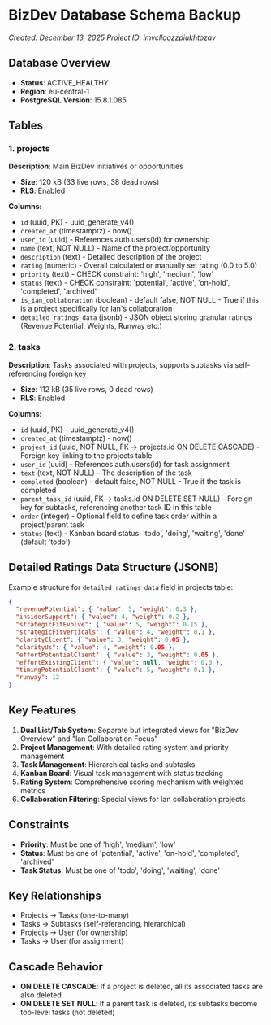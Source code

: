 # BizDev Database Schema Backup
*Created: December 13, 2025*
*Project ID: imvclloqzzpiukhtozav*

## Database Overview
- **Status**: ACTIVE_HEALTHY
- **Region**: eu-central-1
- **PostgreSQL Version**: 15.8.1.085

## Tables

### 1. projects
**Description**: Main BizDev initiatives or opportunities
- **Size**: 120 kB (33 live rows, 38 dead rows)
- **RLS**: Enabled

**Columns:**
- `id` (uuid, PK) - uuid_generate_v4()
- `created_at` (timestamptz) - now()
- `user_id` (uuid) - References auth.users(id) for ownership
- `name` (text, NOT NULL) - Name of the project/opportunity
- `description` (text) - Detailed description of the project
- `rating` (numeric) - Overall calculated or manually set rating (0.0 to 5.0)
- `priority` (text) - CHECK constraint: 'high', 'medium', 'low'
- `status` (text) - CHECK constraint: 'potential', 'active', 'on-hold', 'completed', 'archived'
- `is_ian_collaboration` (boolean) - default false, NOT NULL - True if this is a project specifically for Ian's collaboration
- `detailed_ratings_data` (jsonb) - JSON object storing granular ratings (Revenue Potential, Weights, Runway etc.)

### 2. tasks
**Description**: Tasks associated with projects, supports subtasks via self-referencing foreign key
- **Size**: 112 kB (35 live rows, 0 dead rows)
- **RLS**: Enabled

**Columns:**
- `id` (uuid, PK) - uuid_generate_v4()
- `created_at` (timestamptz) - now()
- `project_id` (uuid, NOT NULL, FK → projects.id ON DELETE CASCADE) - Foreign key linking to the projects table
- `user_id` (uuid) - References auth.users(id) for task assignment
- `text` (text, NOT NULL) - The description of the task
- `completed` (boolean) - default false, NOT NULL - True if the task is completed
- `parent_task_id` (uuid, FK → tasks.id ON DELETE SET NULL) - Foreign key for subtasks, referencing another task ID in this table
- `order` (integer) - Optional field to define task order within a project/parent task
- `status` (text) - Kanban board status: 'todo', 'doing', 'waiting', 'done' (default 'todo')

## Detailed Ratings Data Structure (JSONB)
Example structure for `detailed_ratings_data` field in projects table:

```json
{
  "revenuePotential": { "value": 5, "weight": 0.3 },
  "insiderSupport": { "value": 4, "weight": 0.2 },
  "strategicFitEvolve": { "value": 5, "weight": 0.15 },
  "strategicFitVerticals": { "value": 4, "weight": 0.1 },
  "clarityClient": { "value": 3, "weight": 0.05 },
  "clarityUs": { "value": 4, "weight": 0.05 },
  "effortPotentialClient": { "value": 3, "weight": 0.05 },
  "effortExistingClient": { "value": null, "weight": 0.0 },
  "timingPotentialClient": { "value": 5, "weight": 0.1 },
  "runway": 12
}
```

## Key Features
1. **Dual List/Tab System**: Separate but integrated views for "BizDev Overview" and "Ian Collaboration Focus"
2. **Project Management**: With detailed rating system and priority management
3. **Task Management**: Hierarchical tasks and subtasks
4. **Kanban Board**: Visual task management with status tracking
5. **Rating System**: Comprehensive scoring mechanism with weighted metrics
6. **Collaboration Filtering**: Special views for Ian collaboration projects

## Constraints
- **Priority**: Must be one of 'high', 'medium', 'low'
- **Status**: Must be one of 'potential', 'active', 'on-hold', 'completed', 'archived'
- **Task Status**: Must be one of 'todo', 'doing', 'waiting', 'done'

## Key Relationships
- Projects → Tasks (one-to-many)
- Tasks → Subtasks (self-referencing, hierarchical)
- Projects → User (for ownership)
- Tasks → User (for assignment)

## Cascade Behavior
- **ON DELETE CASCADE**: If a project is deleted, all its associated tasks are also deleted
- **ON DELETE SET NULL**: If a parent task is deleted, its subtasks become top-level tasks (not deleted) 